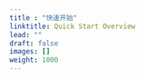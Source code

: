 ```yaml
---
title : "快速开始"
linktitle: Quick Start Overview
lead: ""
draft: false
images: []
weight: 1000
---
```

